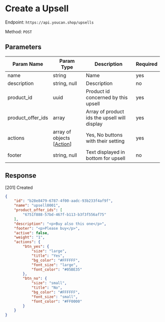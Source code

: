 # Create a Upsell

Endpoint: `https://api.youcan.shop/upsells` 

Method: `POST`

## Parameters

| Param Name | Param Type | Description | Required |
| --- | --- | --- | --- |
| name | string | Name | yes |
| description | string, null | Description | no |
| product_id | uuid | Product id concerned by this upsell | yes |
| product_offer_ids |  array | Array of product ids the upsell will display | yes |
| actions | array of objects [[Action](/store-admin/entities/upsells/upsell)] | Yes, No buttons with their setting | yes |
| footer | string, null | Text displayed in bottom for upsell | no |

## Response
[201] Created

```json
{
    "id": "b28e8479-6787-4f00-aadc-93b233f4af9f",
    "name": "upsell0001",
    "product_offer_ids": [
        "6751f888-57bd-467f-b113-b3f3f556af75"
    ],
    "description": "<p>Buy also this one</p>",
    "footer": "<p>Please buy</p>",
    "active": false,
    "weight": "1",
    "actions": {
        "btn_yes": {
            "size": "large",
            "title": "Yes",
            "bg_color": "#FFFFFF",
            "font_size": "large",
            "font_color": "#05BE35"
        },
        "btn_no": {
            "size": "small",
            "title": "No",
            "bg_color": "#FFFFFF",
            "font_size": "small",
            "font_color": "#FF0000"
        }
    }
}
```
